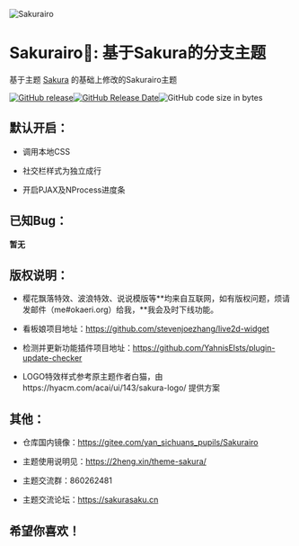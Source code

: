 ![Sakurairo](https://cdn.jsdelivr.net/gh/mirai-mamori/web-img/img/detail.png)

Sakurairo🌸: 基于Sakura的分支主题
===

基于主题 [Sakura](https://github.com/mashirozx/Sakura) 的基础上修改的Sakurairo主题

[![GitHub release](https://img.shields.io/github/v/release/mirai-mamori/Sakurairo.svg?style=for-the-badge&logo=appveyor)](https://github.com/mirai-mamori/Sakurairo/releases/latest)[![GitHub Release Date](https://img.shields.io/github/release-date/mirai-mamori/Sakurairo?style=for-the-badge&logo=appveyor)](https://github.com/mirai-mamori/Sakurairo/releases)![GitHub code size in bytes](https://img.shields.io/github/languages/code-size/mirai-mamori/Sakurairo?style=for-the-badge&logo=appveyor) 

## 默认开启：

- 调用本地CSS

- 社交栏样式为独立成行

- 开启PJAX及NProcess进度条

## 已知Bug：

**暂无**

## 版权说明：

- 樱花飘落特效、波浪特效、说说模版等**均来自互联网，如有版权问题，烦请发邮件（me#okaeri.org）给我，**我会及时下线功能。

- 看板娘项目地址：https://github.com/stevenjoezhang/live2d-widget

- 检测并更新功能插件项目地址：https://github.com/YahnisElsts/plugin-update-checker

- LOGO特效样式参考原主题作者白猫，由https://hyacm.com/acai/ui/143/sakura-logo/ 提供方案

## 其他：

- 仓库国内镜像：https://gitee.com/yan_sichuans_pupils/Sakurairo

- 主题使用说明见：<https://2heng.xin/theme-sakura/>

- 主题交流群：860262481

- 主题交流论坛：https://sakurasaku.cn

## 希望你喜欢！


